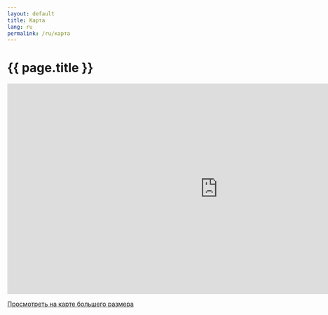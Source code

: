 ```yaml
---
layout: default
title: Карта
lang: ru
permalink: /ru/карта
---
```

<h1 class="title">{{ page.title }}</h1>
<div class="clear"></div>
<p><iframe src="https://maps.google.com/maps/ms?hl=ru&amp;ptab=2&amp;ie=UTF8&amp;oe=UTF8&amp;msa=0&amp;msid=109039837825187338272.00046d583982f6953bdf9&amp;ll=43.100983,27.828369&amp;spn=0.962599,2.362061&amp;z=9&amp;output=embed" width="960" height="480" frameborder="0" marginheight="0" marginwidth="0"></iframe></p>
<p><a href="https://maps.google.com/maps/ms?hl=ru&amp;ptab=2&amp;ie=UTF8&amp;oe=UTF8&amp;msa=0&amp;msid=109039837825187338272.00046d583982f6953bdf9&amp;ll=43.100983,27.828369&amp;spn=0.962599,2.362061&amp;z=9&amp;source=embed" target="_blank">Просмотреть на карте большего размера</a></p>